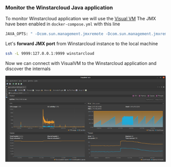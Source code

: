 ### Monitor the Winstarcloud Java application

To monitor Winstarcloud application we will use the [Visual VM](https://visualvm.github.io/)
The JMX have been enabled in `docker-compose.yml` with this line

```bash
JAVA_OPTS: " -Dcom.sun.management.jmxremote -Dcom.sun.management.jmxremote.port=9999 -Dcom.sun.management.jmxremote.rmi.port=9999 -Dcom.sun.management.jmxremote.authenticate=false -Dcom.sun.management.jmxremote.ssl=false -Djava.rmi.server.hostname=127.0.0.1"
```

Let's **forward JMX port** from Winstarcloud instance to the local machine

```bash
ssh -L 9999:127.0.0.1:9999 winstarcloud 
```

Now we can connect with VisualVM to the Winstarcloud application and discover the internals

![Winstarcloud JMX overview with VisualVM](/images/reference/performance-aws-instances/method/chart-examples/performance_test_winstarcloud_jmx_visual_vm_overview.png "Winstarcloud JMX overview with VisualVM")

